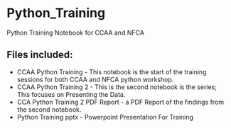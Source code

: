 # Python_Training
Python Training Notebook for CCAA and NFCA 
## Files included: 
<p><ul>
  <li> CCAA Python Training - This notebook is the start of the training sessions for both CCAA and NFCA python workshop.</li>
 <li> CCAA Python Training 2 - This is the second notebook is the series; This focuses on Presenting the Data. </li>
<li> CCA Python Training 2 PDF Report - a PDF Report of the findings from the second notebook.</li> 
  <li> Python Training pptx - Powerpoint Presentation  For Training</li></ul></p>


